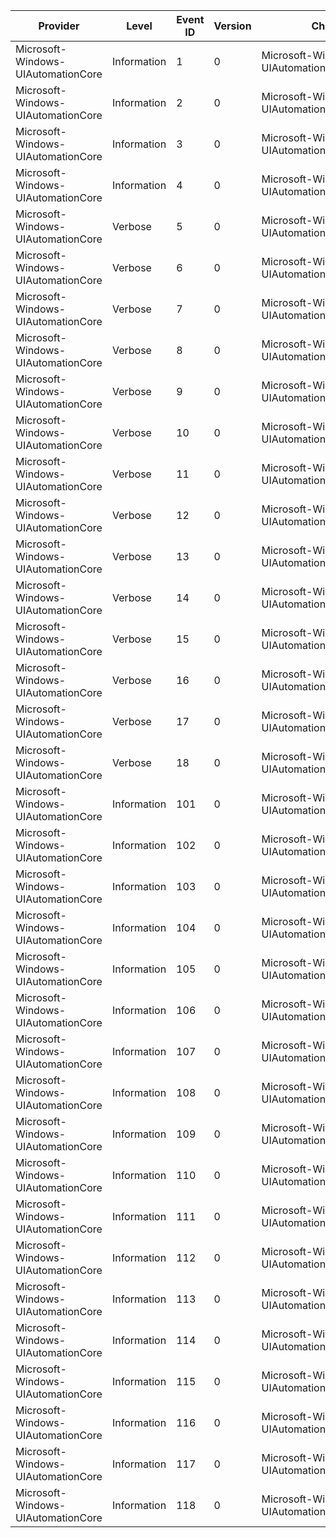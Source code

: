 Provider                            |  Level        |  Event ID  |  Version  |  Channel                                        |  Task                                 |  Opcode  |  Keyword              |  Message
------------------------------------|---------------|------------|-----------|-------------------------------------------------|---------------------------------------|----------|-----------------------|---------
Microsoft-Windows-UIAutomationCore  |  Information  |  1         |  0        |  Microsoft-Windows-UIAutomationCore/Diagnostic  |  UIAutomationCore_ProviderErrors      |          |                       |
Microsoft-Windows-UIAutomationCore  |  Information  |  2         |  0        |  Microsoft-Windows-UIAutomationCore/Diagnostic  |  UIAutomationCore_IAccessibleErrors   |          |                       |
Microsoft-Windows-UIAutomationCore  |  Information  |  3         |  0        |  Microsoft-Windows-UIAutomationCore/Diagnostic  |  UIAutomationCore_OtherErrors         |          |                       |
Microsoft-Windows-UIAutomationCore  |  Information  |  4         |  0        |  Microsoft-Windows-UIAutomationCore/Diagnostic  |  UIAutomationCore_ClientApiErrors     |          |                       |
Microsoft-Windows-UIAutomationCore  |  Verbose      |  5         |  0        |  Microsoft-Windows-UIAutomationCore/Debug       |  UIAutomationCore_ClientApiCall       |  Start   |                       |
Microsoft-Windows-UIAutomationCore  |  Verbose      |  6         |  0        |  Microsoft-Windows-UIAutomationCore/Debug       |  UIAutomationCore_ClientApiCall       |  Stop    |                       |
Microsoft-Windows-UIAutomationCore  |  Verbose      |  7         |  0        |  Microsoft-Windows-UIAutomationCore/Debug       |  UIAutomationCore_ClientCallback      |  Start   |                       |
Microsoft-Windows-UIAutomationCore  |  Verbose      |  8         |  0        |  Microsoft-Windows-UIAutomationCore/Debug       |  UIAutomationCore_ClientCallback      |  Stop    |                       |
Microsoft-Windows-UIAutomationCore  |  Verbose      |  9         |  0        |  Microsoft-Windows-UIAutomationCore/Debug       |  UIAutomationCore_UiaProviderCall     |  Start   |                       |
Microsoft-Windows-UIAutomationCore  |  Verbose      |  10        |  0        |  Microsoft-Windows-UIAutomationCore/Debug       |  UIAutomationCore_UiaProviderCall     |  Stop    |                       |
Microsoft-Windows-UIAutomationCore  |  Verbose      |  11        |  0        |  Microsoft-Windows-UIAutomationCore/Debug       |  UIAutomationCore_IAccProviderCall    |  Start   |                       |
Microsoft-Windows-UIAutomationCore  |  Verbose      |  12        |  0        |  Microsoft-Windows-UIAutomationCore/Debug       |  UIAutomationCore_IAccProviderCall    |  Stop    |                       |
Microsoft-Windows-UIAutomationCore  |  Verbose      |  13        |  0        |  Microsoft-Windows-UIAutomationCore/Debug       |  UIAutomationCore_MSAABridgeCall      |  Start   |                       |
Microsoft-Windows-UIAutomationCore  |  Verbose      |  14        |  0        |  Microsoft-Windows-UIAutomationCore/Debug       |  UIAutomationCore_MSAABridgeCall      |  Stop    |                       |
Microsoft-Windows-UIAutomationCore  |  Verbose      |  15        |  0        |  Microsoft-Windows-UIAutomationCore/Debug       |  UIAutomationCore_InboundMessage      |  Start   |                       |
Microsoft-Windows-UIAutomationCore  |  Verbose      |  16        |  0        |  Microsoft-Windows-UIAutomationCore/Debug       |  UIAutomationCore_InboundMessage      |  Stop    |                       |
Microsoft-Windows-UIAutomationCore  |  Verbose      |  17        |  0        |  Microsoft-Windows-UIAutomationCore/Debug       |  UIAutomationCore_OutboundMessage     |  Start   |                       |
Microsoft-Windows-UIAutomationCore  |  Verbose      |  18        |  0        |  Microsoft-Windows-UIAutomationCore/Debug       |  UIAutomationCore_OutboundMessage     |  Stop    |                       |
Microsoft-Windows-UIAutomationCore  |  Information  |  101       |  0        |  Microsoft-Windows-UIAutomationCore/Perf        |  UIAutomationCore_Property_Retrieval  |  Start   |  PerfInstrumentation  |
Microsoft-Windows-UIAutomationCore  |  Information  |  102       |  0        |  Microsoft-Windows-UIAutomationCore/Perf        |  UIAutomationCore_Property_Retrieval  |  Stop    |  PerfInstrumentation  |
Microsoft-Windows-UIAutomationCore  |  Information  |  103       |  0        |  Microsoft-Windows-UIAutomationCore/Perf        |  UIAutomationCore_Cache_Request       |  Start   |  PerfInstrumentation  |
Microsoft-Windows-UIAutomationCore  |  Information  |  104       |  0        |  Microsoft-Windows-UIAutomationCore/Perf        |  UIAutomationCore_Cache_Request       |  Stop    |  PerfInstrumentation  |
Microsoft-Windows-UIAutomationCore  |  Information  |  105       |  0        |  Microsoft-Windows-UIAutomationCore/Perf        |  UIAutomationCore_Retrieve_HitTest    |  Start   |  PerfInstrumentation  |
Microsoft-Windows-UIAutomationCore  |  Information  |  106       |  0        |  Microsoft-Windows-UIAutomationCore/Perf        |  UIAutomationCore_Retrieve_HitTest    |  Stop    |  PerfInstrumentation  |
Microsoft-Windows-UIAutomationCore  |  Information  |  107       |  0        |  Microsoft-Windows-UIAutomationCore/Perf        |  UIAutomationCore_Retrieve_Focused    |  Start   |  PerfInstrumentation  |
Microsoft-Windows-UIAutomationCore  |  Information  |  108       |  0        |  Microsoft-Windows-UIAutomationCore/Perf        |  UIAutomationCore_Retrieve_Focused    |  Stop    |  PerfInstrumentation  |
Microsoft-Windows-UIAutomationCore  |  Information  |  109       |  0        |  Microsoft-Windows-UIAutomationCore/Perf        |  UIAutomationCore_Retrieve_Selected   |  Start   |  PerfInstrumentation  |
Microsoft-Windows-UIAutomationCore  |  Information  |  110       |  0        |  Microsoft-Windows-UIAutomationCore/Perf        |  UIAutomationCore_Retrieve_Selected   |  Stop    |  PerfInstrumentation  |
Microsoft-Windows-UIAutomationCore  |  Information  |  111       |  0        |  Microsoft-Windows-UIAutomationCore/Perf        |  UIAutomationCore_Event_Registration  |  Start   |  PerfInstrumentation  |
Microsoft-Windows-UIAutomationCore  |  Information  |  112       |  0        |  Microsoft-Windows-UIAutomationCore/Perf        |  UIAutomationCore_Event_Registration  |  Stop    |  PerfInstrumentation  |
Microsoft-Windows-UIAutomationCore  |  Information  |  113       |  0        |  Microsoft-Windows-UIAutomationCore/Perf        |  UIAutomationCore_GetClickablePoint   |  Start   |  PerfInstrumentation  |
Microsoft-Windows-UIAutomationCore  |  Information  |  114       |  0        |  Microsoft-Windows-UIAutomationCore/Perf        |  UIAutomationCore_GetClickablePoint   |  Stop    |  PerfInstrumentation  |
Microsoft-Windows-UIAutomationCore  |  Information  |  115       |  0        |  Microsoft-Windows-UIAutomationCore/Perf        |  UIAutomationCore_TreeWalkerNavigate  |  Start   |  PerfInstrumentation  |
Microsoft-Windows-UIAutomationCore  |  Information  |  116       |  0        |  Microsoft-Windows-UIAutomationCore/Perf        |  UIAutomationCore_TreeWalkerNavigate  |  Stop    |  PerfInstrumentation  |
Microsoft-Windows-UIAutomationCore  |  Information  |  117       |  0        |  Microsoft-Windows-UIAutomationCore/Perf        |  UIAutomationCore_BuildUpdatedCache   |  Start   |  PerfInstrumentation  |
Microsoft-Windows-UIAutomationCore  |  Information  |  118       |  0        |  Microsoft-Windows-UIAutomationCore/Perf        |  UIAutomationCore_BuildUpdatedCache   |  Stop    |  PerfInstrumentation  |